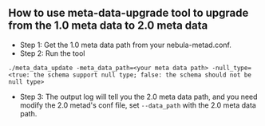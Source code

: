 ## How to use meta-data-upgrade tool to upgrade from the 1.0 meta data to 2.0 meta data

- Step 1: Get the 1.0 meta data path from your nebula-metad.conf.
- Step 2: Run the tool
```
./meta_data_update -meta_data_path=<your meta data path> -null_type=<true: the schema support null type; false: the schema should not be null type>
```
- Step 3: The output log will tell you the 2.0 meta data path,
          and you need modify the 2.0 metad's conf file, set `--data_path` with the 2.0 meta data path.
